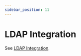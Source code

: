 ```yaml
---
sidebar_position: 11
---
```


# LDAP Integration

See [LDAP Integration](../../../cloudshell-identity-management/access-control-and-authentication/ldap-integration.md).
